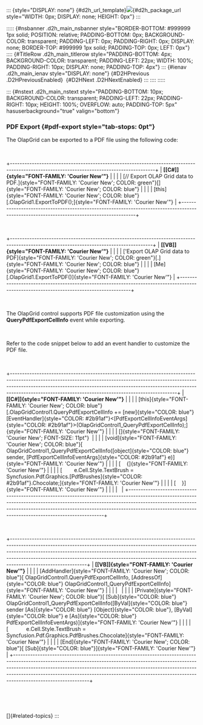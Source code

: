 ::: {style="DISPLAY: none"}
[](ms-xhelp:///?Id=d2h_url_template){#d2h_url_template}![](!package_url!){#d2h_package_url style="WIDTH: 0px; DISPLAY: none; HEIGHT: 0px"}
:::

::::: {#nsbanner .d2h_main_nsbanner style="BORDER-BOTTOM: #999999 1px solid; POSITION: relative; PADDING-BOTTOM: 0px; BACKGROUND-COLOR: transparent; PADDING-LEFT: 0px; PADDING-RIGHT: 0px; DISPLAY: none; BORDER-TOP: #999999 1px solid; PADDING-TOP: 0px; LEFT: 0px"}
:::: {#TitleRow .d2h_main_titlerow style="PADDING-BOTTOM: 4px; BACKGROUND-COLOR: transparent; PADDING-LEFT: 22px; WIDTH: 100%; PADDING-RIGHT: 10px; DISPLAY: none; PADDING-TOP: 4px"}
::: {#ienav .d2h_main_ienav style="DISPLAY: none"}
[](ms-xhelp:///?Id=00d344b2-a1f5-4a05-9392-46a4ab614ed9){#D2HPrevious .D2HPreviousEnabled}  [](ms-xhelp:///?Id=4f8f3829-61cb-4d1c-99e7-f2ec789e0c2d){#D2HNext .D2HNextEnabled}
:::
::::
:::::

::: {#nstext .d2h_main_nstext style="PADDING-BOTTOM: 10px; BACKGROUND-COLOR: transparent; PADDING-LEFT: 22px; PADDING-RIGHT: 10px; HEIGHT: 100%; OVERFLOW: auto; PADDING-TOP: 5px" hasuserbackground="true" valign="bottom"}
### PDF Export {#pdf-export style="tab-stops: 0pt"}

The OlapGrid can be exported to a PDF file using the following code:

 

+-----------------------------------------------------------------------------------------------------------------------------------------+
| **[\[C#\]]{style="FONT-FAMILY: 'Courier New'"}**                                                                                        |
|                                                                                                                                         |
| [// Export OLAP Grid data to PDF.]{style="FONT-FAMILY: 'Courier New'; COLOR: green"}[]{style="FONT-FAMILY: 'Courier New'; COLOR: blue"} |
|                                                                                                                                         |
| [this]{style="FONT-FAMILY: 'Courier New'; COLOR: blue"}[.OlapGrid1.ExportToPDF();]{style="FONT-FAMILY: 'Courier New'"}                  |
+-----------------------------------------------------------------------------------------------------------------------------------------+

 

+----------------------------------------------------------------------------------------------------------------------------------------+
| **[\[VB\]]{style="FONT-FAMILY: 'Courier New'"}**                                                                                       |
|                                                                                                                                        |
| [\'Export OLAP Grid data to PDF]{style="FONT-FAMILY: 'Courier New'; COLOR: green"}[.]{style="FONT-FAMILY: 'Courier New'; COLOR: blue"} |
|                                                                                                                                        |
| [Me]{style="FONT-FAMILY: 'Courier New'; COLOR: blue"}[.OlapGrid1.ExportToPDF()]{style="FONT-FAMILY: 'Courier New'"}                    |
+----------------------------------------------------------------------------------------------------------------------------------------+

 

The OlapGrid control supports PDF file customization using the **QueryPdfExportCellInfo** event while exporting.

 

Refer to the code snippet below to add an event handler to customize the PDF file.

 

+--------------------------------------------------------------------------------------------------------------------------------------------------------------------------------------------------------------------------------------------------------------------------------------------------------------+
| **[\[C#\]]{style="FONT-FAMILY: 'Courier New'"}**                                                                                                                                                                                                                                                             |
|                                                                                                                                                                                                                                                                                                              |
| [this]{style="FONT-FAMILY: 'Courier New'; COLOR: blue"}[.OlapGridControl1.QueryPdfExportCellInfo += [new]{style="COLOR: blue"} [EventHandler]{style="COLOR: #2b91af"}\<[PdfExportCellInfoEventArgs]{style="COLOR: #2b91af"}\>(OlapGridControl1_QueryPdfExportCellInfo);]{style="FONT-FAMILY: 'Courier New'"} |
|                                                                                                                                                                                                                                                                                                              |
| []{style="FONT-FAMILY: 'Courier New'; FONT-SIZE: 11pt"}                                                                                                                                                                                                                                                      |
|                                                                                                                                                                                                                                                                                                              |
| [void]{style="FONT-FAMILY: 'Courier New'; COLOR: blue"}[ OlapGridControl1_QueryPdfExportCellInfo([object]{style="COLOR: blue"} sender, [PdfExportCellInfoEventArgs]{style="COLOR: #2b91af"} e)]{style="FONT-FAMILY: 'Courier New'"}                                                                          |
|                                                                                                                                                                                                                                                                                                              |
| [    {]{style="FONT-FAMILY: 'Courier New'"}                                                                                                                                                                                                                                                                  |
|                                                                                                                                                                                                                                                                                                              |
| [        e.Cell.Style.TextBrush = Syncfusion.Pdf.Graphics.[PdfBrushes]{style="COLOR: #2b91af"}.Chocolate;]{style="FONT-FAMILY: 'Courier New'"}                                                                                                                                                               |
|                                                                                                                                                                                                                                                                                                              |
| [    }]{style="FONT-FAMILY: 'Courier New'"}                                                                                                                                                                                                                                                                  |
|                                                                                                                                                                                                                                                                                                              |
|                                                                                                                                                                                                                                                                                                              |
+--------------------------------------------------------------------------------------------------------------------------------------------------------------------------------------------------------------------------------------------------------------------------------------------------------------+

 

+-------------------------------------------------------------------------------------------------------------------------------------------------------------------------------------------------------------------------------------------------------------------------------------------------------------------------------------------------------+
| **[\[VB\]]{style="FONT-FAMILY: 'Courier New'"}**                                                                                                                                                                                                                                                                                                      |
|                                                                                                                                                                                                                                                                                                                                                       |
| [AddHandler]{style="FONT-FAMILY: 'Courier New'; COLOR: blue"}[ OlapGridControl1.QueryPdfExportCellInfo, [AddressOf]{style="COLOR: blue"} OlapGridControl1_QueryPdfExportCellInfo]{style="FONT-FAMILY: 'Courier New'"}                                                                                                                                 |
|                                                                                                                                                                                                                                                                                                                                                       |
|                                                                                                                                                                                                                                                                                                                                                       |
|                                                                                                                                                                                                                                                                                                                                                       |
| [Private]{style="FONT-FAMILY: 'Courier New'; COLOR: blue"}[ [Sub]{style="COLOR: blue"} OlapGridControl1_QueryPdfExportCellInfo([ByVal]{style="COLOR: blue"} sender [As]{style="COLOR: blue"} [Object]{style="COLOR: blue"}, [ByVal]{style="COLOR: blue"} e [As]{style="COLOR: blue"} PdfExportCellInfoEventArgs)]{style="FONT-FAMILY: 'Courier New'"} |
|                                                                                                                                                                                                                                                                                                                                                       |
| [            e.Cell.Style.TextBrush = Syncfusion.Pdf.Graphics.PdfBrushes.Chocolate]{style="FONT-FAMILY: 'Courier New'"}                                                                                                                                                                                                                               |
|                                                                                                                                                                                                                                                                                                                                                       |
| [End]{style="FONT-FAMILY: 'Courier New'; COLOR: blue"}[ [Sub]{style="COLOR: blue"}]{style="FONT-FAMILY: 'Courier New'"}                                                                                                                                                                                                                               |
+-------------------------------------------------------------------------------------------------------------------------------------------------------------------------------------------------------------------------------------------------------------------------------------------------------------------------------------------------------+

 

 

[]{#related-topics}
:::

